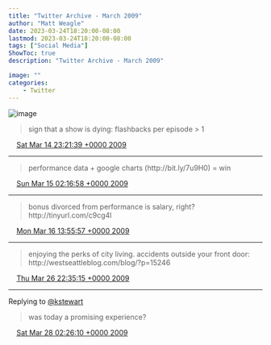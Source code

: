 ```yaml
---
title: "Twitter Archive - March 2009"
author: "Matt Weagle"
date: 2023-03-24T18:20:00-08:00
lastmod: 2023-03-24T18:20:00-08:00
tags: ["Social Media"]
ShowToc: true
description: "Twitter Archive - March 2009"

image: ""
categories: 
    - Twitter
---
```

![image](/sadtwitterbird3.jpg)

> sign that a show is dying: flashbacks per episode &gt; 1

<img src="./media/tweet.ico" width="12" /> [Sat Mar 14 23:21:39 +0000 2009](https://twitter.com/mweagle/status/1329127891)

----

> performance data \+ google charts  \(http://bit\.ly/7u9H0\)  \= win

<img src="./media/tweet.ico" width="12" /> [Sun Mar 15 02:16:58 +0000 2009](https://twitter.com/mweagle/status/1329754888)

----

> bonus divorced from performance is salary, right?   http://tinyurl\.com/c9cg4l

<img src="./media/tweet.ico" width="12" /> [Mon Mar 16 13:55:57 +0000 2009](https://twitter.com/mweagle/status/1336312677)

----

> enjoying the perks of city living\. accidents outside your front door: http://westseattleblog\.com/blog/?p\=15246

<img src="./media/tweet.ico" width="12" /> [Thu Mar 26 22:35:15 +0000 2009](https://twitter.com/mweagle/status/1397325806)

----

Replying to [@kstewart](https://twitter.com/kstewart/status/1402240309)

> was today a promising experience?

<img src="./media/tweet.ico" width="12" /> [Sat Mar 28 02:26:10 +0000 2009](https://twitter.com/mweagle/status/1404989242)